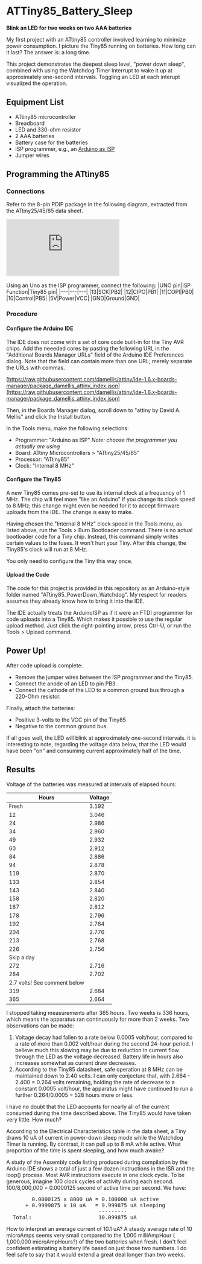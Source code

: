 # ATTiny85_Battery_Sleep
**Blink an LED for two weeks on two AAA batteries**

My first project with an ATtiny85 controller involved learning to minimize power consumption. I picture the Tiny85 running on batteries. How long can it last? The answer is: a long time.

This project demonstrates the deepest sleep level, "power down sleep", combined with using the Watchdog Timer Interrupt to wake it up at approximately one-second intervals. Toggling an LED at each interupt visualized the operation.

## Equipment List
* ATtiny85 microcontroller
* Breadboard
* LED and 330-ohm resistor
* 2 AAA batteries
* Battery case for the batteries
* ISP programmer, e.g., an [Arduino as ISP](https://docs.arduino.cc/built-in-examples/arduino-isp/ArduinoISP)
* Jumper wires

## Programming the ATtiny85
### Connections
Refer to the 8-pin PDIP package in the following diagram, extracted from the ATtiny25/45/85 data sheet.

![ATtiny25/45/85 Package Diagram](https://github.com/IowaDave/ATTiny85_Battery_Sleep/blob/main/Tiny85_Package_Diagram.pdf)

Using an Uno as the ISP programmer, connect the following:
|UNO pin|ISP Function|Tiny85 pin|
|---|---|---|
|13|SCK|PB2|
|12|CIPO|PB1|
|11|COPI|PB0|
|10|Control|PB5|
|5V|Power|VCC|
|GND|Ground|GND|
### Procedure
#### Configure the Arduino IDE
The IDE does not come with a set of core code built-in for the Tiny AVR chips. Add the neeeded cores by pasting the following URL in the "Additional Boards Manager URLs" field of the Arduino IDE Preferences dialog. Note that the field can contain more than one URL; merely separate the URLs with commas.

[https://raw.githubusercontent.com/damellis/attiny/ide-1.6.x-boards-manager/package_damellis_attiny_index.json](https://raw.githubusercontent.com/damellis/attiny/ide-1.6.x-boards-manager/package_damellis_attiny_index.json)

Then, in the Boards Manager dialog, scroll down to "attiny by David A. Mellis" and click the Install button.

In the Tools menu, make the following selections:
* Programmer: "Arduino as ISP" *Note: choose the programmer you actually are using*
* Board: ATtiny Microcontrollers > "ATtiny25/45/85"
* Processor: "ATtiny85"
* Clock: "Internal 8 MHz"

#### Configure the Tiny85
A new Tiny85 comes pre-set to use its internal clock at a frequency of 1 MHz. The chip will feel more "like an Arduino" if you change its clock speed to 8 MHz; this change might even be needed for it to accept firmware uploads from the IDE. The change is easy to make.

Having chosen the "Internal 8 MHz" clock speed in the Tools menu, as listed above, run the Tools > Burn Bootloader command. There is no actual bootloader code for a Tiny chip. Instead, this command simply writes certain values to the fuses. It won't hurt your Tiny. After this change, the Tiny85's clock will run at 8 MHz.

You only need to configure the Tiny this way once.

#### Upload the Code
The code for this project is provided in this repository as an Arduino-style folder named "ATtiny85_PowerDown_Watchdog". My respect for readers assumes they already know how to bring it into the IDE.

The IDE actually treats the ArduinoISP as if it were an FTDI programmer for code uploads into a Tiny85. Which makes it possible to use the regular upload method. Just click the right-pointing arrow, press Ctrl-U, or run the Tools > Upload command.

## Power Up!
After code upload is complete: 
* Remove the jumper wires between the ISP programmer and the Tiny85. 
* Connect the anode of an LED to pin PB3.
* Connect the cathode of the LED to a common ground bus through a 220-Ohm resistor.

Finally, attach the batteries:
* Positive 3-volts to the VCC pin of the Tiny85
* Negative to the common ground bus.

If all goes well, the LED will blink at approximately one-second intervals. it is interesting to note, regarding the voltage data below, that the LED would have been "on" and consuming current approximately half of the time.

## Results
Voltage of the batteries was measured at intervals of elapsed hours:

|Hours|Voltage|
|---|---|
|Fresh|3.192|
| 12|3.046|
| 24|2.986|
| 34|2.960|
| 49|2.932|
| 60|2.912|
| 84|2.886|
| 94|2.878|
|119|2.870|
|133|2.854|
|143|2.840|
|158|2.820|
|167|2.812|
|178|2.796|
|192|2.784|
|204|2.776|
|213|2.768|
|226|2.756|
|Skip a day|
|272|2.716|
|284|2.702|
|2.7 volts! See comment below|
|319|2.684|
|365|2.664|

I stopped taking measurements after 365 hours. Two weeks is 336 hours, which means the apparatus ran continuously for more than 2 weeks. Two observations can be made:

1. Voltage decay had fallen to a rate below 0.0005 volt/hour, compared to a rate of more than 0.002 volt/hour during the second 24-hour period. I believe much this slowing may be due to reduction in current flow through the LED as the voltage decreased. Battery life in hours also increases somewhat as current draw decreases. 
2. According to the Tiny85 datasheet, safe operation at 8 MHz can be maintained down to 2.40 volts. I can only conjecture that, with 2.664 - 2.400 = 0.264 volts remaining, holding the rate of decrease to a constant 0.0005 volt/hour, the apparatus might have continued to run a further 0.264/0.0005 = 528 hours more or less. 

I have no doubt that the LED accounts for nearly all of the current consumed during the time described above. The Tiny85 would have taken very little. How much?

According to the Electrical Characteristics table in the data sheet, a Tiny draws 10 uA of current in power-down sleep mode while the Watchdog Timer is running. By contrast, it can pull up to 8 mA while active. What proportion of the time is spent sleeping, and how much awake?

A study of the Assembly code listing produced during compilation by the Arduino IDE shows a total of just a few dozen instructions in the ISR and the loop() process. Most AVR instructions execute in one clock cycle. To be generous, imagine 100 clock cycles of activity during each second. 100/8,000,000 = 0.0000125 second of active time per second. We have:<br>
<pre>
        0.0000125 x 8000 uA = 0.100000 uA active
      + 0.9999875 x 10 uA   = 9.999875 uA sleeping
                             ---------
  Total:                     10.099875 uA </pre>

How to interpret an average current of 10.1 uA? A steady average rate of 10 microAmps seems very small compared to the 1,000 milliAmpHour ( 1,000,000 microAmpHours?) of the two batteries when fresh. I don't feel confident estimating a battery life based on just those two numbers. I do feel safe to say that it would extend a great deal longer than two weeks.

